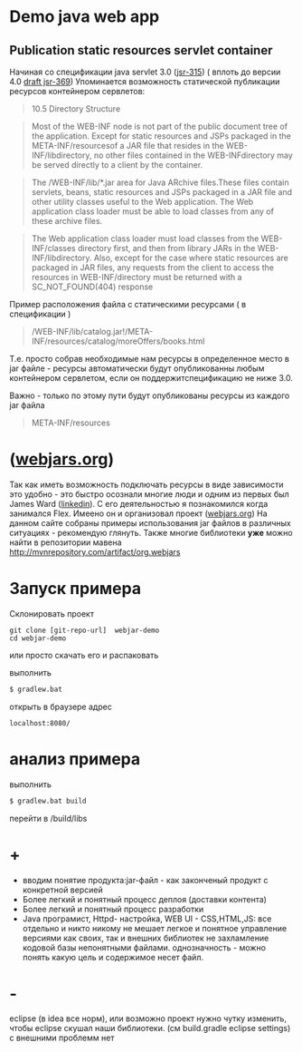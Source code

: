 ﻿# Demo java web app
## Publication static resources servlet container

Начиная со спецификации java servlet 3.0 ([jsr-315](https://jcp.org/en/jsr/detail?id=315)) ( вплоть до версии 4.0 [draft jsr-369](https://jcp.org/en/jsr/detail?id=369))
Упоминается возможность статической публикации ресурсов контейнером сервлетов:
 > 10.5 Directory Structure
 
 > Most of the WEB-INF node is not part of the public document 
tree of the application. Except for static resources and JSPs packaged in the META-INF/resourcesof a JAR file that resides in the WEB-INF/libdirectory, no other 
files contained in the WEB-INFdirectory may be served directly to a client by the 
container.

> The /WEB-INF/lib/*.jar area for Java ARchive files.These files contain servlets, 
beans, static resources and JSPs packaged in a JAR file and other utility classes 
useful to the Web application. The Web application class loader must be able to 
load classes from any of these archive files. 

> The Web application class loader must load classes from the WEB-INF/classes
directory first, and then from library JARs in the WEB-INF/libdirectory. Also, except for the case where static resources are packaged in JAR files, any requests from the
client to access the resources in WEB-INF/directory must be returned with a 
SC_NOT_FOUND(404) response

Пример расположения файла с статическими ресурсами ( в спецификации )

> /WEB-INF/lib/catalog.jar!/META-INF/resources/catalog/moreOffers/books.html

Т.е. просто собрав необходимые нам ресурсы в определенное место в jar файле - ресурсы автоматически будут опубликованны любым контейнером сервлетом, если он поддержитспецификацию не ниже 3.0.

Важно - только по этому пути будут опубликованы ресурсы из каждого jar файла
> META-INF/resources

# ([webjars.org](http://webjars.org))
Так как иметь возможность подключать ресурсы в виде зависимости это удобно - это быстро осознали многие люди и одним из первых был James Ward ([linkedin](https://www.linkedin.com/in/jamesward)).
С его деятельностью я познакомился когда занимался Flex.
Имеено он и организовал проект  ([webjars.org](http://webjars.org))
На данном сайте собраны примеры использования jar файлов в различных ситуациях - рекомендую глянуть.
Также многие библиотеки **уже** можно найти в репозитории мавена http://mvnrepository.com/artifact/org.webjars

# Запуск примера 
Cклонировать проект 
```
git clone [git-repo-url]  webjar-demo
cd webjar-demo
```
или просто скачать его и распаковать

выполнить 
```cmd
$ gradlew.bat
```
открыть в браузере адрес

```url
localhost:8080/
```

# анализ примера 
выполнить 
```cmd
$ gradlew.bat build
```
перейти в /build/libs

# +
* вводим понятие продукта:jar-файл - как законченый продукт с конкретной версией
* Более легкий и понятный процесс деплоя (доставки контента)
* Более легкий и понятный процесс разработки 
* Java програмист, Httpd- настройка, WEB UI - CSS,HTML,JS: все отдельно и никто никому не мешает
легкое и понятное управление версиями как своих, так и внешних библиотек
не захламление кодовой базы непонятными файлами.
однозначность - можно понять какую цель и содержимое несет файл.


# -
eclipse (в idea все норм), или возможно проект нужно чутку изменить, чтобы eclipse скушал наши библиотеки. (см build.gradle eclipse settings)
с внешними проблемм нет


